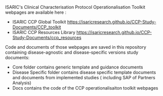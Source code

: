 ISARIC's Clinical Characterisation Protocol Operationalisation Toolkit webpages are available here : 
- ISARIC CCP Global Toolkit https://isaricresearch.github.io/CCP-Study-Documents/CCP_toolkit
- ISARIC CCP Resources Library https://isaricresearch.github.io/CCP-Study-Documents/ccp_resources

Code and documents of those webpages are saved in this repository containing disease-agnostic and disease-specific versions study documents:
- Core folder contains generic template and guidance documents
- Disease Specific folder contains disease specific template documents and documents from implemented studies ( including SAP of Partners Analysis) 
- Docs contains the code of the CCP operationalisaiton toolkit webpages
